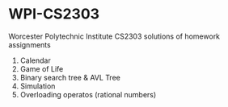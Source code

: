 # WPI-CS2303
Worcester Polytechnic Institute
CS2303 solutions of homework assignments
1. Calendar
2. Game of Life
3. Binary search tree & AVL Tree
4. Simulation
5. Overloading operatos (rational numbers)
